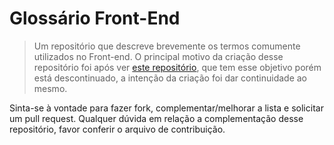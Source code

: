 # Glossário Front-End

> Um repositório que descreve brevemente os termos comumente utilizados no Front-end. O principal motivo da criação desse repositório foi após ver [este repositório](https://github.com/vedovelli/glossario-frontend), que tem esse objetivo porém está descontinuado, a intenção da criação foi dar continuidade ao mesmo. 

Sinta-se à vontade para fazer fork, complementar/melhorar a lista e solicitar um pull request. Qualquer dúvida em relação a complementação desse repositório, favor conferir o arquivo de contribuição.


